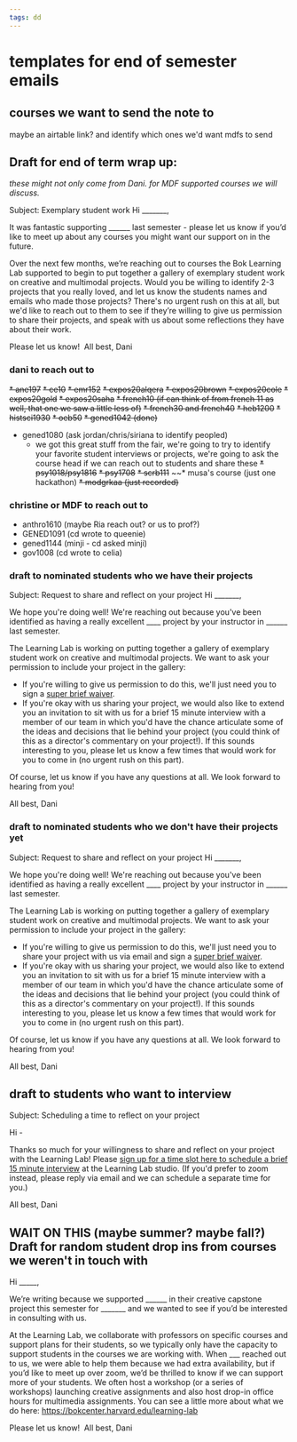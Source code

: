 ```yaml
---
tags: dd
---
```

# templates for end of semester emails

## courses we want to send the note to
maybe an airtable link? and identify which ones we'd want mdfs to send
## Draft for end of term wrap up:
*these might not only come from Dani. for MDF supported courses we will discuss.*

Subject: Exemplary student work
Hi _______,

It was fantastic supporting ______ last semester - please let us know if you’d like to meet up about any courses you might want our support on in the future.

Over the next few months, we’re reaching out to courses the Bok Learning Lab supported to begin to put together a gallery of exemplary student work on creative and multimodal projects. Would you be willing to identify 2-3 projects that you really loved, and let us know the students names and emails who made those projects? There's no urgent rush on this at all, but we'd like to reach out to them to see if they’re willing to give us permission to share their projects, and speak with us about some reflections they have about their work. 

Please let us know! 
All best,
Dani

### dani to reach out to
~~* ane197~~
~~* ce10~~
~~* emr152~~
~~* expos20alqera~~
~~* expos20brown~~
~~* expos20cole~~
~~* expos20gold~~
~~* expos20saha~~
~~* french10 (if can think of from french 11 as well, that one we saw a little less of)~~
~~* french30 and french40~~
~~* heb1200~~
~~* histsci1930~~
~~* oeb50~~
~~* gened1042 (done)~~
* gened1080 (ask jordan/chris/siriana to identify peopled)
    * we got this great stuff from the fair, we're going to try to identify your favorite student interviews or projects, we're going to ask the course head if we can reach out to students and share these
~~* psy1018/psy1816~~
~~* psy1708~~
~~* scrb111~~
~~* musa's course (just one hackathon)
~~* modgrkaa (just recorded)~~


### christine or MDF to reach out to 
* anthro1610 (maybe Ria reach out? or us to prof?)
* GENED1091 (cd wrote to queenie)
* gened1144 (minji - cd asked minji)
* gov1008 (cd wrote to celia)



### draft to nominated students who we have their projects

Subject: Request to share and reflect on your project
Hi _______,

We hope you're doing well! We're reaching out because you've been identified as having a really excellent ____ project by your instructor in ______ last semester.

The Learning Lab is working on putting together a gallery of exemplary student work on creative and multimodal projects. We want to ask your permission to include your project in the gallery:
* If you're willing to give us permission to do this, we'll just need you to sign a [super brief waiver](https://airtable.com/shrJlxSH4DvRYQRzb).
* If you're okay with us sharing your project, we would also like to extend you an invitation to sit with us for a brief 15 minute interview with a member of our team in which you'd have the chance articulate some of the ideas and decisions that lie behind your project (you could think of this as a director's commentary on your project!). If this sounds interesting to you, please let us know a few times that would work for you to come in (no urgent rush on this part).

Of course, let us know if you have any questions at all. We look forward to hearing from you!

All best,
Dani

### draft to nominated students who we don't have their projects yet

Subject: Request to share and reflect on your project
Hi _______,

We hope you're doing well! We're reaching out because you've been identified as having a really excellent ____ project by your instructor in ______ last semester.

The Learning Lab is working on putting together a gallery of exemplary student work on creative and multimodal projects. We want to ask your permission to include your project in the gallery:
* If you're willing to give us permission to do this, we'll just need you to share your project with us via email and sign a [super brief waiver](https://airtable.com/shrJlxSH4DvRYQRzb).
* If you're okay with us sharing your project, we would also like to extend you an invitation to sit with us for a brief 15 minute interview with a member of our team in which you'd have the chance articulate some of the ideas and decisions that lie behind your project (you could think of this as a director's commentary on your project!). If this sounds interesting to you, please let us know a few times that would work for you to come in (no urgent rush on this part).

Of course, let us know if you have any questions at all. We look forward to hearing from you!

All best,
Dani

## draft to students who want to interview
Subject: Scheduling a time to reflect on your project

Hi -

Thanks so much for your willingness to share and reflect on your project with the Learning Lab! Please [sign up for a time slot here to schedule a brief 15 minute interview](https://calendly.com/boklearninglab/student-project-gallery-interview) at the Learning Lab studio. (If you'd prefer to zoom instead, please reply via email and we can schedule a separate time for you.)

All best,
Dani



## WAIT ON THIS (maybe summer? maybe fall?) Draft for random student drop ins from courses we weren't in touch with

Hi _____,

We’re writing because we supported ______ in their creative capstone project this semester for _______ and we wanted to see if you’d be interested in consulting with us. 

At the Learning Lab, we collaborate with professors on specific courses and support plans for their students, so we typically only have the capacity to support students in the courses we are working with. When ___ reached out to us, we were able to help them because we had extra availability, but if you’d like to meet up over zoom, we’d be thrilled to know if we can support more of your students. We often host a workshop (or a series of workshops) launching creative assignments and also host drop-in office hours for multimedia assignments. You can see a little more about what we do here: https://bokcenter.harvard.edu/learning-lab 

Please let us know! 
All best,
Dani
